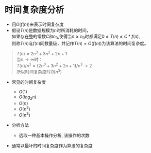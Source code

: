 # 时间复杂度分析

- 用$O(f(n))$来表示时间复杂度
- 假设$T(n)$是数据规模为$n$时所消耗的时间，  
如果存在整的常数$C$和$n_0$,使得当$n \geq n_0$时都满足$0 \leq T(n) \leq C*f(n)$,  
则称$T(n)$与$f(n)$同数量级，并记作$T(n) = O(f(n))$为该算法的时间复杂度。

> $T(n) = 2n^3 + 3n^2 + 2n + 1$  
  当$n \rightarrow \infty$时：  
  $T(n) / n^3 = (2n^3 + 3n^2 + 2n + 1) / n^3 \rightarrow 2$  
  所以时间复杂度时$O(n^3)$

- 常见的时间复杂度
  - $O(1)$ 
  - $O(log_2n)$
  - $O(n)$
  - $O(n^2)$
  - $O(n^3)$

- 分析方法
  - 选取一种基本操作分析, 该操作的次数
- 通常以最坏的时间复杂度作为算法的复杂度